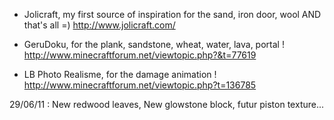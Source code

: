 * Jolicraft, my first source of inspiration for the sand, iron door, wool AND that's all =)
http://www.jolicraft.com/

* GeruDoku, for the plank, sandstone, wheat, water, lava, portal !
http://www.minecraftforum.net/viewtopic.php?&t=77619

* LB Photo Realisme, for the damage animation !
http://www.minecraftforum.net/viewtopic.php?t=136785


29/06/11 :
New redwood leaves, New glowstone block, futur piston texture...
